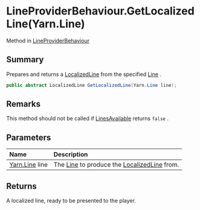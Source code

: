 # LineProviderBehaviour.GetLocalizedLine(Yarn.Line)

Method in [LineProviderBehaviour](/api/csharp/yarn.unity.lineproviderbehaviour.md)

## Summary


Prepares and returns a  <a href="yarn.unity.localizedline.md">LocalizedLine</a>  from the
specified  <a href="yarn.line.md">Line</a> .


```csharp
public abstract LocalizedLine GetLocalizedLine(Yarn.Line line);
```

## Remarks


This method should not be called if  <a href="yarn.unity.lineproviderbehaviour.linesavailable.md">LinesAvailable</a>  returns  <code>false</code> .


## Parameters

|Name|Description|
|:---|:---|
|[Yarn.Line](/api/csharp/yarn.line.md) line|The  <a href="yarn.line.md">Line</a>  to produce the <a href="yarn.unity.localizedline.md">LocalizedLine</a>  from.|

## Returns

A localized line, ready to be presented to the
player.

